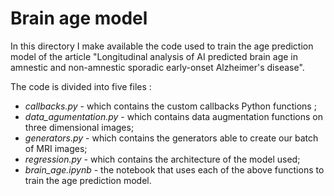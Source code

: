 # Brain age model

In this directory I make available the code used to train the age prediction model of the article "Longitudinal analysis of AI predicted brain age in amnestic and non-amnestic sporadic early-onset Alzheimer's disease".

The code is divided into five files : 
- *callbacks.py* - which contains the custom callbacks Python functions ;
- *data_agumentation.py* - which contains data augmentation functions on three dimensional images;
- *generators.py* - which contains the generators able to create our batch of MRI images;
- *regression.py* - which contains the architecture of the model used;
- *brain_age.ipynb* - the notebook that uses each of the above functions to train the age prediction model. 
